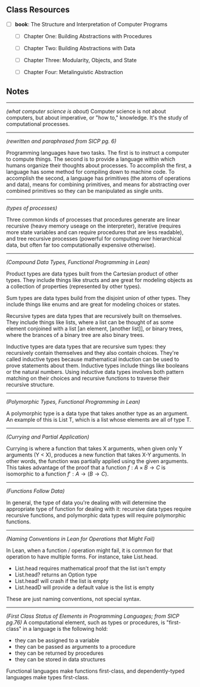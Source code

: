 
## Class Resources
- [ ] **book**: The Structure and Interpretation of Computer Programs
	- [ ] Chapter One: Building Abstractions with Procedures
	- [ ] Chapter Two: Building Abstractions with Data
	- [ ] Chapter Three: Modularity, Objects, and State
	- [ ] Chapter Four: Metalinguistic Abstraction


## Notes
-------------------------------------------------
*(what computer science is about*)
Computer science is not about computers, but about imperative, or "how to," knowledge. It's the study of computational processes.


-------------------------------------------------
*(rewritten and paraphrased from SICP pg. 6)*

Programming languages have two tasks. The first is to instruct a computer to compute things. The second is to provide a language within which humans organize their thoughts about processes. To accomplish the first, a language has some method for compiling down to machine code. To accomplish the second, a language has primitives (the atoms of operations and data), means for combining primitives, and means for abstracting over combined primitives so they can be manipulated as single units.


-------------------------------------------------
*(types of processes)*

Three common kinds of processes that procedures generate are linear recursive (heavy memory useage on the interpreter), iterative (requires more state variables and can require procedures that are less readable), and tree recursive processes (powerful for computing over hierarchical data, but often far too computationally expensive otherwise).


-------------------------------------------------
*(Compound Data Types, Functional Programming in Lean)*

Product types are data types built from the Cartesian product of other types. They include things like structs and are great for modeling objects as a collection of properties (represented by other types).

Sum types are data types build from the disjoint union of other types. They include things like enums and are great for modeling choices or states.

Recursive types are data types that are recursively built on themselves. They include things like lists, where a list can be thought of as some element conjoined with a list [an element, [another list]], or binary trees, where the brances of a binary tree are also binary trees.

Inductive types are data types that are recursive sum types: they recursively contain themselves and they also contain choices. They're called inductive types because mathematical induction can be used to prove statements about them. Inductive types include things like booleans or the natural numbers. Using inductive data types involves both pattern matching on their choices and recursive functions to traverse their recursive structure.


-------------------------------------------------
*(Polymorphic Types, Functional Programming in Lean)*

A polymorphic type is a data type that takes another type as an argument. An example of this is List T, which is a list whose elements are all of type T.


-------------------------------------------------
*(Currying and Partial Application)*

Currying is where a function that takes X arguments, when given only Y arguments (Y < X), produces a new function that takes X-Y arguments. In other words, the function was partially applied using the given arguments. This takes advantage of the proof that a function $f: A \times B \rightarrow C$ is isomorphic to a function $f': A \rightarrow (B \rightarrow C)$. 


----------
*(Functions Follow Data)*

In general, the type of data you're dealing with will determine the appropriate type of function for dealing with it: recursive data types require recursive functions, and polymorphic data types will require polymorphic functions.


---------------
*(Naming Conventions in Lean for Operations that Might Fail)*

In Lean, when a function / operation might fail, it is common for that operation to have multiple forms. For instance, take List.head.
- List.head requires mathematical proof that the list isn't empty
- List.head? returns an Option type
- List.head! will crash if the list is empty
- List.headD will provide a default value is the list is empty

These are just naming conventions, not special syntax.

-------------------------
*(First Class Status of Elements in Programming Languages; from SICP pg.76)*
A computational element, such as types or procedures, is "first-class" in a language is the following hold: 
- they can be assigned to a variable
- they can be passed as arguments to a procedure
- they can be returned by procedures
- they can be stored in data structures

Functional languages make functions first-class, and dependently-typed languages make types first-class.